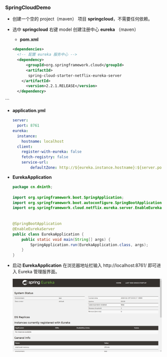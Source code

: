 ### SpringCloudDemo

- 创建一个空的 project（maven） 项目 **springcloud**，不需要任何依赖。

- 选中 **springcloud**  右键 model 创建注册中心 **eureka** （maven）

  -  **pom.xml** 
  
  ```xml
  <dependencies>
  	<!-- 配置 eureka 服务中心 -->
  	<dependency>
  		<groupId>org.springframework.cloud</groupId>
  		<artifactId>
         spring-cloud-starter-netflix-eureka-server
      </artifactId>
  		<version>2.2.1.RELEASE</version>
  	</dependency>
</dependencies>
  ```
  
  - **application.yml**
  
    ```yaml
    server:
      port: 8761
    eureka:
      instance:
        hostname: localhost
      client:
        register-with-eureka: false
        fetch-registry: false
        service-url:
      		defaultZone: http://${eureka.instance.hostname}:${server.port}/eureka/
    ```
  
  - **EurekaApplication** 
  
    ```java
    package cn.dninth;
    
    import org.springframework.boot.SpringApplication;
    import org.springframework.boot.autoconfigure.SpringBootApplication;
    import org.springframework.cloud.netflix.eureka.server.EnableEurekaServer;
    
    
    @SpringBootApplication
    @EnableEurekaServer
    public class EurekaApplication {
        public static void main(String[] args) {
            SpringApplication.run(EurekaApplication.class, args);
        }
    }
    
    ```
  
- 启动 **EurekaApplication** 在浏览器地址栏输入 http://localhost:8761/ 即可进入 Eureka 管理服界面。

  ![](img/eureka.png)

